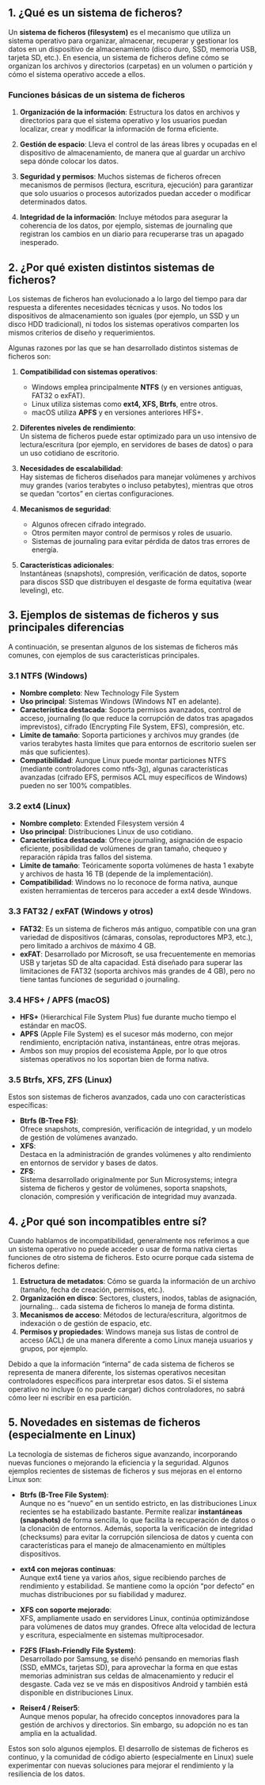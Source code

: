 ## 1. ¿Qué es un sistema de ficheros?

Un **sistema de ficheros (filesystem)** es el mecanismo que utiliza un sistema operativo para organizar, almacenar, recuperar y gestionar los datos en un dispositivo de almacenamiento (disco duro, SSD, memoria USB, tarjeta SD, etc.). En esencia, un sistema de ficheros define cómo se organizan los archivos y directorios (carpetas) en un volumen o partición y cómo el sistema operativo accede a ellos.

### Funciones básicas de un sistema de ficheros

1. **Organización de la información**: Estructura los datos en archivos y directorios para que el sistema operativo y los usuarios puedan localizar, crear y modificar la información de forma eficiente.

2. **Gestión de espacio**: Lleva el control de las áreas libres y ocupadas en el dispositivo de almacenamiento, de manera que al guardar un archivo sepa dónde colocar los datos.

3. **Seguridad y permisos**: Muchos sistemas de ficheros ofrecen mecanismos de permisos (lectura, escritura, ejecución) para garantizar que solo usuarios o procesos autorizados puedan acceder o modificar determinados datos.

4. **Integridad de la información**: Incluye métodos para asegurar la coherencia de los datos, por ejemplo, sistemas de journaling que registran los cambios en un diario para recuperarse tras un apagado inesperado.



## 2. ¿Por qué existen distintos sistemas de ficheros?

Los sistemas de ficheros han evolucionado a lo largo del tiempo para dar respuesta a diferentes necesidades técnicas y usos. No todos los dispositivos de almacenamiento son iguales (por ejemplo, un SSD y un disco HDD tradicional), ni todos los sistemas operativos comparten los mismos criterios de diseño y requerimientos. 

Algunas razones por las que se han desarrollado distintos sistemas de ficheros son:

1. **Compatibilidad con sistemas operativos**:  
   - Windows emplea principalmente **NTFS** (y en versiones antiguas, FAT32 o exFAT).  
   - Linux utiliza sistemas como **ext4, XFS, Btrfs**, entre otros.  
   - macOS utiliza **APFS** y en versiones anteriores HFS+.

2. **Diferentes niveles de rendimiento**:  
   Un sistema de ficheros puede estar optimizado para un uso intensivo de lectura/escritura (por ejemplo, en servidores de bases de datos) o para un uso cotidiano de escritorio.  

3. **Necesidades de escalabilidad**:  
   Hay sistemas de ficheros diseñados para manejar volúmenes y archivos muy grandes (varios terabytes o incluso petabytes), mientras que otros se quedan “cortos” en ciertas configuraciones.

4. **Mecanismos de seguridad**:  
   - Algunos ofrecen cifrado integrado.  
   - Otros permiten mayor control de permisos y roles de usuario.  
   - Sistemas de journaling para evitar pérdida de datos tras errores de energía.

5. **Características adicionales**:  
   Instantáneas (snapshots), compresión, verificación de datos, soporte para discos SSD que distribuyen el desgaste de forma equitativa (wear leveling), etc.



## 3. Ejemplos de sistemas de ficheros y sus principales diferencias

A continuación, se presentan algunos de los sistemas de ficheros más comunes, con ejemplos de sus características principales.

### 3.1 NTFS (Windows)

- **Nombre completo**: New Technology File System  
- **Uso principal**: Sistemas Windows (Windows NT en adelante).  
- **Característica destacada**: Soporta permisos avanzados, control de acceso, journaling (lo que reduce la corrupción de datos tras apagados imprevistos), cifrado (Encrypting File System, EFS), compresión, etc.  
- **Límite de tamaño**: Soporta particiones y archivos muy grandes (de varios terabytes hasta límites que para entornos de escritorio suelen ser más que suficientes).  
- **Compatibilidad**: Aunque Linux puede montar particiones NTFS (mediante controladores como ntfs-3g), algunas características avanzadas (cifrado EFS, permisos ACL muy específicos de Windows) pueden no ser 100% compatibles.

### 3.2 ext4 (Linux)

- **Nombre completo**: Extended Filesystem versión 4  
- **Uso principal**: Distribuciones Linux de uso cotidiano.  
- **Característica destacada**: Ofrece journaling, asignación de espacio eficiente, posibilidad de volúmenes de gran tamaño, chequeo y reparación rápida tras fallos del sistema.  
- **Límite de tamaño**: Teóricamente soporta volúmenes de hasta 1 exabyte y archivos de hasta 16 TB (depende de la implementación).  
- **Compatibilidad**: Windows no lo reconoce de forma nativa, aunque existen herramientas de terceros para acceder a ext4 desde Windows.

### 3.3 FAT32 / exFAT (Windows y otros)

- **FAT32**: Es un sistema de ficheros más antiguo, compatible con una gran variedad de dispositivos (cámaras, consolas, reproductores MP3, etc.), pero limitado a archivos de máximo 4 GB.  
- **exFAT**: Desarrollado por Microsoft, se usa frecuentemente en memorias USB y tarjetas SD de alta capacidad. Está diseñado para superar las limitaciones de FAT32 (soporta archivos más grandes de 4 GB), pero no tiene tantas funciones de seguridad o journaling.

### 3.4 HFS+ / APFS (macOS)

- **HFS+** (Hierarchical File System Plus) fue durante mucho tiempo el estándar en macOS.  
- **APFS** (Apple File System) es el sucesor más moderno, con mejor rendimiento, encriptación nativa, instantáneas, entre otras mejoras.  
- Ambos son muy propios del ecosistema Apple, por lo que otros sistemas operativos no los soportan bien de forma nativa.

### 3.5 Btrfs, XFS, ZFS (Linux)

Estos son sistemas de ficheros avanzados, cada uno con características específicas:

- **Btrfs (B-Tree FS)**:  
  Ofrece snapshots, compresión, verificación de integridad, y un modelo de gestión de volúmenes avanzado.  
- **XFS**:  
  Destaca en la administración de grandes volúmenes y alto rendimiento en entornos de servidor y bases de datos.  
- **ZFS**:  
  Sistema desarrollado originalmente por Sun Microsystems; integra sistema de ficheros y gestor de volúmenes, soporta snapshots, clonación, compresión y verificación de integridad muy avanzada.



## 4. ¿Por qué son incompatibles entre sí?

Cuando hablamos de incompatibilidad, generalmente nos referimos a que un sistema operativo no puede acceder o usar de forma nativa ciertas funciones de otro sistema de ficheros. Esto ocurre porque cada sistema de ficheros define:

1. **Estructura de metadatos**: Cómo se guarda la información de un archivo (tamaño, fecha de creación, permisos, etc.).  
2. **Organización en disco**: Sectores, clusters, inodos, tablas de asignación, journaling… cada sistema de ficheros lo maneja de forma distinta.  
3. **Mecanismos de acceso**: Métodos de lectura/escritura, algoritmos de indexación o de gestión de espacio, etc.  
4. **Permisos y propiedades**: Windows maneja sus listas de control de acceso (ACL) de una manera diferente a como Linux maneja usuarios y grupos, por ejemplo.

Debido a que la información “interna” de cada sistema de ficheros se representa de manera diferente, los sistemas operativos necesitan controladores específicos para interpretar esos datos. Si el sistema operativo no incluye (o no puede cargar) dichos controladores, no sabrá cómo leer ni escribir en esa partición.



## 5. Novedades en sistemas de ficheros (especialmente en Linux)

La tecnología de sistemas de ficheros sigue avanzando, incorporando nuevas funciones o mejorando la eficiencia y la seguridad. Algunos ejemplos recientes de sistemas de ficheros y sus mejoras en el entorno Linux son:

- **Btrfs (B-Tree File System)**:  
  Aunque no es “nuevo” en un sentido estricto, en las distribuciones Linux recientes se ha estabilizado bastante. Permite realizar **instantáneas (snapshots)** de forma sencilla, lo que facilita la recuperación de datos o la clonación de entornos. Además, soporta la verificación de integridad (checksums) para evitar la corrupción silenciosa de datos y cuenta con características para el manejo de almacenamiento en múltiples dispositivos.

- **ext4 con mejoras continuas**:  
  Aunque ext4 tiene ya varios años, sigue recibiendo parches de rendimiento y estabilidad. Se mantiene como la opción “por defecto” en muchas distribuciones por su fiabilidad y madurez.

- **XFS con soporte mejorado**:  
  XFS, ampliamente usado en servidores Linux, continúa optimizándose para volúmenes de datos muy grandes. Ofrece alta velocidad de lectura y escritura, especialmente en sistemas multiprocesador.

- **F2FS (Flash-Friendly File System)**:  
  Desarrollado por Samsung, se diseñó pensando en memorias flash (SSD, eMMCs, tarjetas SD), para aprovechar la forma en que estas memorias administran sus celdas de almacenamiento y reducir el desgaste. Cada vez se ve más en dispositivos Android y también está disponible en distribuciones Linux.

- **Reiser4 / Reiser5**:  
  Aunque menos popular, ha ofrecido conceptos innovadores para la gestión de archivos y directorios. Sin embargo, su adopción no es tan amplia en la actualidad.

Estos son solo algunos ejemplos. El desarrollo de sistemas de ficheros es continuo, y la comunidad de código abierto (especialmente en Linux) suele experimentar con nuevas soluciones para mejorar el rendimiento y la resiliencia de los datos.



